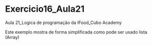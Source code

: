 # Exercicio16_Aula21
Aula 21_Logica de programação da IFood_Cubo Academy

Este exemplo mostra de forma simplificada como pode ser usado lista (Array)
